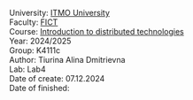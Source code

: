 University: [ITMO University](https://itmo.ru/ru/)   
Faculty: [FICT](https://fict.itmo.ru)   
Course: [Introduction to distributed technologies](https://github.com/itmo-ict-faculty/introduction-to-distributed-technologies)    
Year: 2024/2025   
Group: K4111c    
Author: Tiurina Alina Dmitrievna    
Lab: Lab4    
Date of create: 07.12.2024    
Date of finished:     
